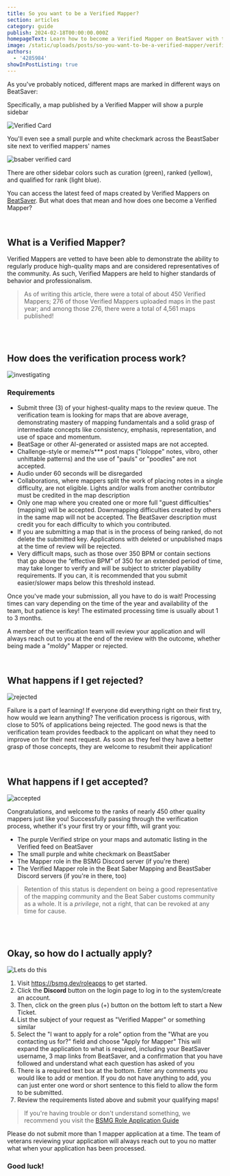```yaml
---
title: So you want to be a Verified Mapper?
section: articles
category: guide
publish: 2024-02-18T00:00:00.000Z
homepageText: Learn how to become a Verified Mapper on BeatSaver with this guide!
image: /static/uploads/posts/so-you-want-to-be-a-verified-mapper/verified-square1.png
authors:
  - '4285984'
showInPostListing: true
---
```


As you've probably noticed, different maps are marked in different ways on BeatSaver:

Specifically, a map published by a Verified Mapper will show a purple sidebar

![Verified Card](/uploads/posts/so-you-want-to-be-a-verified-mapper/verified-card.png)

You'll even see a small purple and white checkmark across the BeastSaber site next to verified mappers' names

![bsaber verified card](/uploads/posts/so-you-want-to-be-a-verified-mapper/bsaber-verified-card.png)

There are other sidebar colors such as curation (green), ranked (yellow), and qualified for rank (light blue).

You can access the latest feed of maps created by Verified Mappers on [BeatSaver](https://beatsaver.com/?order=Latest&verified=true). But what does that mean and how does one become a Verified Mapper?

<br />

## What is a Verified Mapper?

Verified Mappers are vetted to have been able to demonstrate the ability to regularly produce high-quality maps and are considered representatives of the community. As such, Verified Mappers are held to higher standards of behavior and professionalism.

> As of writing this article, there were a total of about 450 Verified Mappers; 276 of those Verified Mappers uploaded maps in the past year; and among those 276, there were a total of 4,561 maps published!

<br />

<br />

## How does the verification process work?

![investigating](/uploads/posts/so-you-want-to-be-a-verified-mapper/daffy-duck-investigating-1.gif)

### Requirements

- Submit three (3) of your highest-quality maps to the review queue. The verification team is looking for maps that are above average, demonstrating mastery of mapping fundamentals and a solid grasp of intermediate concepts like consistency, emphasis, representation, and use of space and momentum.
- BeatSage or other AI-generated or assisted maps are not accepted.
- Challenge-style or meme/s\*\*\* post maps ("loloppe" notes, vibro, other unhittable patterns) and the use of "pauls" or "poodles" are not accepted.
- Audio under 60 seconds will be disregarded
- Collaborations, where mappers split the work of placing notes in a single difficulty, are not eligible. Lights and/or walls from another contributor must be credited in the map description
- Only one map where you created one or more full "guest difficulties" (mapping) will be accepted. Downmapping difficulties created by others in the same map will not be accepted. The BeatSaver description must credit you for each difficulty to which you contributed.
- If you are submitting a map that is in the process of being ranked, do not delete the submitted key. Applications with deleted or unpublished maps at the time of review will be rejected.
- Very difficult maps, such as those over 350 BPM or contain sections that go above the “effective BPM” of 350 for an extended period of time, may take longer to verify and will be subject to stricter playability requirements. If you can, it is recommended that you submit easier/slower maps below this threshold instead.

Once you've made your submission, all you have to do is wait! Processing times can vary depending on the time of the year and availability of the team, but patience is key! The estimated processing time is usually about 1 to 3 months.

A member of the verification team will review your application and will always reach out to you at the end of the review with the outcome, whether being made a "moldy" Mapper or rejected.

<br />

## What happens if I get rejected?

![rejected](/uploads/posts/so-you-want-to-be-a-verified-mapper/batman-we-fall-so-we-can-learn-to-pick-ourselves-up-1.gif)

Failure is a part of learning! If everyone did everything right on their first try, how would we learn anything? The verification process is rigorous, with close to 50% of applications being rejected. The good news is that the verification team provides feedback to the applicant on what they need to improve on for their next request. As soon as they feel they have a better grasp of those concepts, they are welcome to resubmit their application!

<br />

## What happens if I get accepted?

![accepted](/uploads/posts/so-you-want-to-be-a-verified-mapper/ron-swanson-success-1.gif)

Congratulations, and welcome to the ranks of nearly 450 other quality mappers just like you! Successfully passing through the verification process, whether it's your first try or your fifth, will grant you:

- The purple Verified stripe on your maps and automatic listing in the Verified feed on BeatSaver
- The small purple and white checkmark on BeastSaber
- The Mapper role in the BSMG Discord server (if you're there)
- The Verified Mapper role in the Beat Saber Mapping and BeastSaber Discord servers (if you're in there, too)

> Retention of this status is dependent on being a good representative of the mapping community and the Beat Saber customs community as a whole. It is a _privilege_, not a right, that can be revoked at any time for cause.

<br />

<br />

## Okay, so how do I actually apply?

![Lets do this](/uploads/posts/so-you-want-to-be-a-verified-mapper/of-course-i-want-to-be-in-this-mtv-movie-and-tv-awards-1.gif)

1. Visit https://bsmg.dev/roleapps to get started.
2. Click the **Discord** button on the login page to log in to the system/create an account.
3. Then, click on the green plus (+) button on the bottom left to start a New Ticket.
4. List the subject of your request as "Verified Mapper" or something similar
5. Select the "I want to apply for a role" option from the "What are you contacting us for?" field and choose "Apply for Mapper" This will expand the application to what is required, including your BeatSaver username, 3 map links from BeatSaver, and a confirmation that you have followed and understand what each question has asked of you
6. There is a required text box at the bottom. Enter any comments you would like to add or mention. If you do not have anything to add, you can just enter one word or short sentence to this field to allow the form to be submitted.
7. Review the requirements listed above and submit your qualifying maps!

> If you're having trouble or don't understand something, we recommend you visit the [BSMG Role Application Guide](https://bsmg.dev/roleappsguide)

Please do not submit more than 1 mapper application at a time. The team of veterans reviewing your application will always reach out to you no matter what when your application has been processed.

### Good luck!
